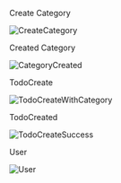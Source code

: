 Create Category

![CreateCategory](https://github.com/user-attachments/assets/1e7baaf4-f315-402f-ae6f-3cb86b5c7914)

Created Category

![CategoryCreated](https://github.com/user-attachments/assets/4f7ccde9-26bf-4df3-8be6-6a35a73c3b25)

TodoCreate

![TodoCreateWithCategory](https://github.com/user-attachments/assets/f3be9b83-02b2-40e9-9bae-8d7d5fcc3e94)

TodoCreated

![TodoCreateSuccess](https://github.com/user-attachments/assets/722f8295-bbd2-48ee-8cfc-ec257907dcc3)

User

![User](https://github.com/user-attachments/assets/86f5cf55-7abb-44bd-802d-b3aef4e86b2d)
